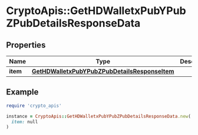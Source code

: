 # CryptoApis::GetHDWalletxPubYPubZPubDetailsResponseData

## Properties

| Name | Type | Description | Notes |
| ---- | ---- | ----------- | ----- |
| **item** | [**GetHDWalletxPubYPubZPubDetailsResponseItem**](GetHDWalletxPubYPubZPubDetailsResponseItem.md) |  |  |

## Example

```ruby
require 'crypto_apis'

instance = CryptoApis::GetHDWalletxPubYPubZPubDetailsResponseData.new(
  item: null
)
```

